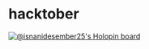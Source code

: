 # hacktober
[![@isnanidesember25's Holopin board](https://holopin.io/api/user/board?user=isnanidesember25)](https://holopin.io/@isnanidesember25)

